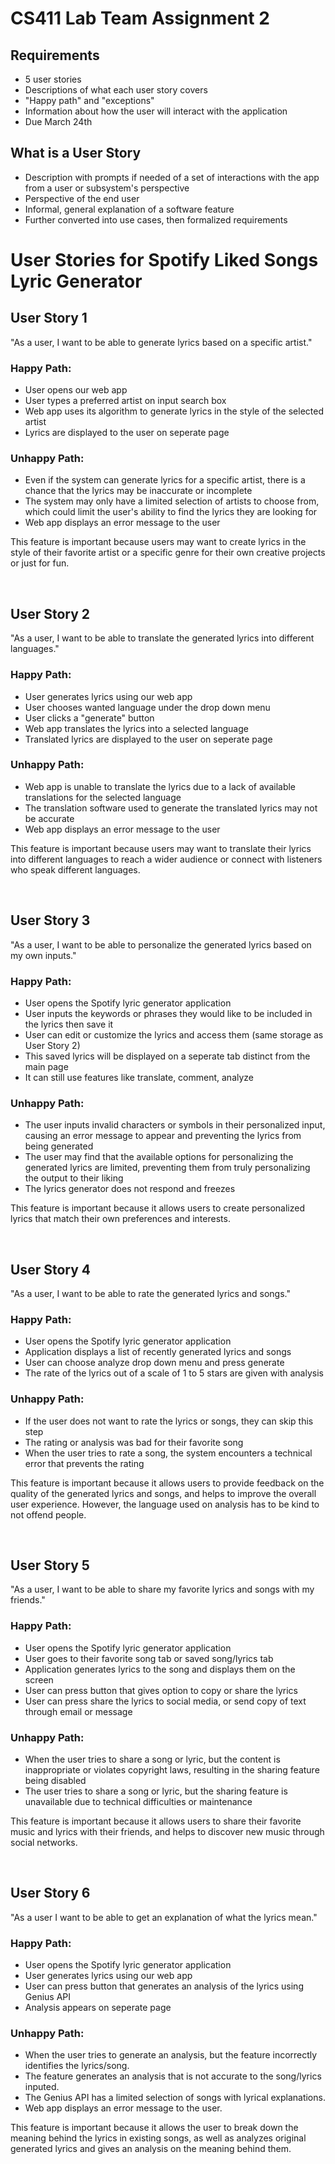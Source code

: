 # CS411 Lab Team Assignment 2

## Requirements

- 5 user stories
- Descriptions of what each user story covers
- "Happy path" and "exceptions"
- Information about how the user will interact with the application
- Due March 24th

## What is a User Story
- Description with prompts if needed of a set of interactions with the app from a user or subsystem's perspective
- Perspective of the end user
- Informal, general explanation of a software feature
- Further converted into use cases, then formalized requirements

# User Stories for Spotify Liked Songs Lyric Generator

## User Story 1
"As a user, I want to be able to generate lyrics based on a specific artist."

### Happy Path:
- User opens our web app
- User types a preferred artist on input search box
- Web app uses its algorithm to generate lyrics in the style of the selected artist
- Lyrics are displayed to the user on seperate page

### Unhappy Path:
- Even if the system can generate lyrics for a specific artist, there is a chance that the lyrics may be inaccurate or incomplete
- The system may only have a limited selection of artists to choose from, which could limit the user's ability to find the lyrics they are looking for
- Web app displays an error message to the user

This feature is important because users may want to create lyrics in the style of their favorite artist or a specific genre for their own creative projects or just for fun.


&nbsp;
&nbsp;
&nbsp;


## User Story 2
"As a user, I want to be able to translate the generated lyrics into different languages."

### Happy Path:
- User generates lyrics using our web app
- User chooses wanted language under the drop down menu
- User clicks a "generate" button
- Web app translates the lyrics into a selected language
- Translated lyrics are displayed to the user on seperate page

### Unhappy Path:
- Web app is unable to translate the lyrics due to a lack of available translations for the selected language
- The translation software used to generate the translated lyrics may not be accurate
- Web app displays an error message to the user

This feature is important because users may want to translate their lyrics into different languages to reach a wider audience or connect with listeners who speak different languages.

&nbsp;
&nbsp;
&nbsp;

## User Story 3
"As a user, I want to be able to personalize the generated lyrics based on my own inputs."

### Happy Path:
- User opens the Spotify lyric generator application
- User inputs the keywords or phrases they would like to be included in the lyrics then save it
- User can edit or customize the lyrics and access them (same storage as User Story 2)
- This saved lyrics will be displayed on a seperate tab distinct from the main page
- It can still use features like translate, comment, analyze

### Unhappy Path:
- The user inputs invalid characters or symbols in their personalized input, causing an error message to appear and preventing the lyrics from being generated
- The user may find that the available options for personalizing the generated lyrics are limited, preventing them from truly personalizing the output to their liking
- The lyrics generator does not respond and freezes

This feature is important because it allows users to create personalized lyrics that match their own preferences and interests.

&nbsp;
&nbsp;
&nbsp;

## User Story 4
"As a user, I want to be able to rate the generated lyrics and songs."

### Happy Path:
- User opens the Spotify lyric generator application
- Application displays a list of recently generated lyrics and songs
- User can choose analyze drop down menu and press generate
- The rate of the lyrics out of a scale of 1 to 5 stars are given with analysis

### Unhappy Path:
- If the user does not want to rate the lyrics or songs, they can skip this step
- The rating or analysis was bad for their favorite song
- When the user tries to rate a song, the system encounters a technical error that prevents the rating

This feature is important because it allows users to provide feedback on the quality of the generated lyrics and songs, and helps to improve the overall user experience.
However, the language used on analysis has to be kind to not offend people.

&nbsp;
&nbsp;
&nbsp;

## User Story 5
"As a user, I want to be able to share my favorite lyrics and songs with my friends."

### Happy Path:
- User opens the Spotify lyric generator application
- User goes to their favorite song tab or saved song/lyrics tab
- Application generates lyrics to the song and displays them on the screen
- User can press button that gives option to copy or share the lyrics
- User can press share the lyrics to social media, or send copy of text through email or message

### Unhappy Path:
- When the user tries to share a song or lyric, but the content is inappropriate or violates copyright laws, resulting in the sharing feature being disabled
- The user tries to share a song or lyric, but the sharing feature is unavailable due to technical difficulties or maintenance

This feature is important because it allows users to share their favorite music and lyrics with their friends, and helps to discover new music through social networks.

&nbsp;
&nbsp;
&nbsp;

## User Story 6
"As a user I want to be able to get an explanation of what the lyrics mean."

### Happy Path:
- User opens the Spotify lyric generator application
- User generates lyrics using our web app
- User can press button that generates an analysis of the lyrics using Genius API
- Analysis appears on seperate page

### Unhappy Path:
- When the user tries to generate an analysis, but the feature incorrectly identifies the lyrics/song.
- The feature generates an analysis that is not accurate to the song/lyrics inputed.
- The Genius API has a limited selection of songs with lyrical explanations.
- Web app displays an error message to the user.

This feature is important because it allows the user to break down the meaning behind the lyrics in existing songs, as well as analyzes original generated lyrics and gives an analysis on the meaning behind them.